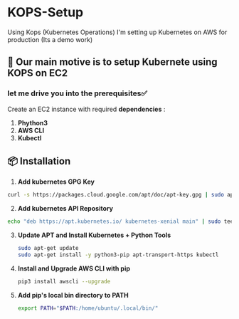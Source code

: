 # KOPS-Setup
Using Kops (Kubernetes Operations) I'm setting up Kubernetes on AWS for production (Its a demo work)
## 🚀 Our main motive is to setup Kubernete using KOPS on EC2
### let me drive you into the prerequisites✅
Create an EC2 instance with required **dependencies** :
1. **Phython3**
2. **AWS CLI**
3. **Kubectl**

## 📦 Installation

1. **Add kubernetes GPG Key**
   
```bash
curl -s https://packages.cloud.google.com/apt/doc/apt-key.gpg | sudo apt-key add -
```
2. **Add kubernetes API Repository**

```bash
echo "deb https://apt.kubernetes.io/ kubernetes-xenial main" | sudo tee -a /etc/apt/sources.list.d/kubernetes.list
```
3.  **Update APT and Install Kubernetes + Python Tools**

    ```bash
    sudo apt-get update
    sudo apt-get install -y python3-pip apt-transport-https kubectl
    ```
4.  **Install and Upgrade AWS CLI with pip**

    ```bash
    pip3 install awscli --upgrade
    ```
5.  **Add pip's local bin directory to PATH**

    ```bash
    export PATH="$PATH:/home/ubuntu/.local/bin/"
    ```
